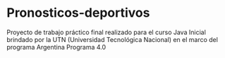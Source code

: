 # Pronosticos-deportivos

  Proyecto de trabajo práctico final realizado para el curso Java Inicial brindado por la UTN (Universidad Tecnológica Nacional) en el marco del
  programa Argentina Programa 4.0
